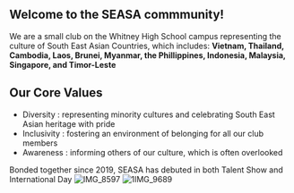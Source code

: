 ## Welcome to the SEASA commmunity!

We are a small club on the Whitney High School campus representing the culture of South East Asian Countries, which includes: **Vietnam, Thailand, Cambodia, Laos, Brunei, Myanmar, the Phillippines, Indonesia, Malaysia, Singapore, and Timor-Leste**

## Our Core Values

- Diversity : representing minority cultures and celebrating South East Asian heritage with pride
- Inclusivity : fostering an environment of belonging for all our club members 
- Awareness : informing others of our culture, which is often overlooked

Bonded together since 2019, SEASA has debuted in both Talent Show and International Day
![IMG_8597](https://user-images.githubusercontent.com/91549665/135478176-6a89a392-717c-4027-afa0-d8a6f054b40d.JPG)
![1IMG_9689](https://user-images.githubusercontent.com/91549665/135478512-b63d767c-4ccc-44a6-920e-d3415f449864.JPG)
